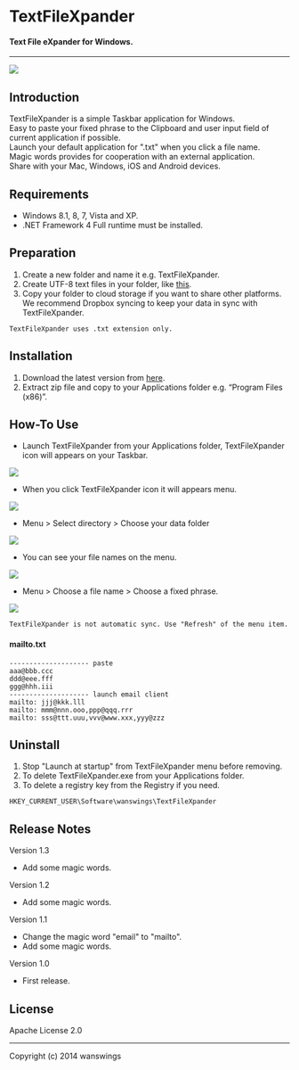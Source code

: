 TextFileXpander
====================
#### Text File eXpander for Windows.
*****
![](https://raw.github.com/wanswings/TextFileXpanderWin/master/screenshots/icon64x64.png)

Introduction
--------------------
TextFileXpander is a simple Taskbar application for Windows.  
Easy to paste your fixed phrase to the Clipboard and user input field of current application if possible.  
Launch your default application for ".txt" when you click a file name.  
Magic words provides for cooperation with an external application.  
Share with your Mac, Windows, iOS and Android devices.  

Requirements
--------------------
* Windows 8.1, 8, 7, Vista and XP.
* .NET Framework 4 Full runtime must be installed.

Preparation
--------------------
1. Create a new folder and name it e.g. TextFileXpander.
2. Create UTF-8 text files in your folder, like [this](https://github.com/wanswings/TextFileXpanderData/).
3. Copy your folder to cloud storage if you want to share other platforms. We recommend Dropbox syncing to keep your data in sync with TextFileXpander.

`TextFileXpander uses .txt extension only.`

Installation
--------------------
1. Download the latest version from [here](https://github.com/wanswings/TextFileXpanderWin/releases).
2. Extract zip file and copy to your Applications folder e.g. “Program Files (x86)”.

How-To Use
--------------------
* Launch TextFileXpander from your Applications folder, TextFileXpander icon will appears on your Taskbar.

![](https://raw.github.com/wanswings/TextFileXpanderWin/master/screenshots/screenshot1.png)

* When you click TextFileXpander icon it will appears menu.

![](https://raw.github.com/wanswings/TextFileXpanderWin/master/screenshots/screenshot2.png)

* Menu > Select directory > Choose your data folder

![](https://raw.github.com/wanswings/TextFileXpanderWin/master/screenshots/screenshot3.png)

* You can see your file names on the menu.

![](https://raw.github.com/wanswings/TextFileXpanderWin/master/screenshots/screenshot4.png)

* Menu > Choose a file name > Choose a fixed phrase.

![](https://raw.github.com/wanswings/TextFileXpanderWin/master/screenshots/screenshot5.png)

`TextFileXpander is not automatic sync. Use "Refresh" of the menu item.`

#### mailto.txt

    -------------------- paste
    aaa@bbb.ccc
    ddd@eee.fff
    ggg@hhh.iii
    -------------------- launch email client
    mailto: jjj@kkk.lll
    mailto: mmm@nnn.ooo,ppp@qqq.rrr
    mailto: sss@ttt.uuu,vvv@www.xxx,yyy@zzz

Uninstall
--------------------
1. Stop "Launch at startup" from TextFileXpander menu before removing.
2. To delete TextFileXpander.exe from your Applications folder.
3. To delete a registry key from the Registry if you need.

`HKEY_CURRENT_USER\Software\wanswings\TextFileXpander`

Release Notes 
--------------------
Version 1.3

- Add some magic words.

Version 1.2

- Add some magic words.

Version 1.1

- Change the magic word "email" to "mailto".
- Add some magic words.

Version 1.0

- First release.

License
--------------------
Apache License 2.0
*****
Copyright (c) 2014 wanswings
